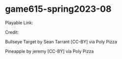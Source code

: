 # game615-spring2023-08

Playable Link: 

Credit: 

Bullseye Target by Sean Tarrant [CC-BY] via Poly Pizza

Pineapple by jeremy [CC-BY] via Poly Pizza
